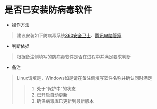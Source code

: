 # 是否已安装防病毒软件
- 操作方法
> 建议安装如下防病毒系统[360安全卫士](http://weishi.360.cn/?source=homepage)、[腾讯电脑管家](https://guanjia.qq.com)

- 判断依据
> 根据备注侧填写的防病毒软件是否在进程中并满足要求判断

- 备注
> Linux请填是，Windows如是请在备注侧填写软件名称并确认同时满足
>> 1. 处于“保护中”的状态
>> 2. 已开启自动更新
>> 3. 确保病毒库已更新到最新版本
